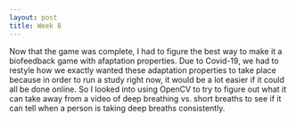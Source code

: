```yaml
---
layout: post
title: Week 8
---
```

Now that the game was complete, I had to figure the best way to make it a biofeedback game with afaptation properties. Due to Covid-19, we had to restyle how we exactly wanted these adaptation properties to take place because in order to run a study right now, it would be a lot easier if it could all be done online. So I looked into using OpenCV to try to figure out what it can take away from a video of deep breathing vs. short breaths to see if it can tell when a person is taking deep breaths consistently. 
